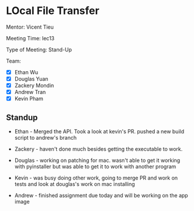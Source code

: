 # LOcal File Transfer #

Mentor: Vicent Tieu

Meeting Time: lec13

Type of Meeting: Stand-Up

Team: 
- [x] Ethan Wu
- [x] Douglas Yuan 
- [x] Zackery Mondin
- [x] Andrew Tran 
- [x] Kevin Pham

## Standup ##
- Ethan - Merged the API. Took a look at kevin's PR. pushed a new build script to andrew's branch
          
- Zackery - haven't done much besides getting the executable to work.
            
- Douglas - working on patching for mac. wasn't able to get it working with pyinstaller but was able to get it to work with another program

- Kevin - was busy doing other work, going to merge PR and work on tests and look at douglas's work on mac installing
          
- Andrew - finished assignment due today and will be working on the app image
